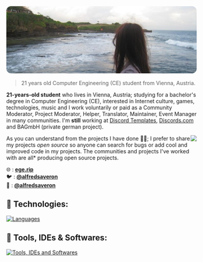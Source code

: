 <img src="https://github.com/alfredsaveron/alfredsaveron/blob/main/img/alf-readme-image.png" alt="readme-image" width="1000"/>

> 21 years old Computer Engineering (CE) student from Vienna, Austria.

**21-years-old student** who lives in Vienna, Austria; studying for a bachelor's degree in Computer Engineering (CE), interested in Internet culture, games, technologies, music and I work voluntarily or paid as a Community Moderator, Project Moderator, Helper, Translator, Maintainer, Event Manager in many communities. I'm **still** working at [Discord Templates](https://discords.com/templates), [Discords.com](https://discords.com) and BAGmbH (private german project).

<img align="right" src="https://lanyard-profile-readme.vercel.app/api/408005465423872001?theme=dark&bg=21262d&animated=true&hideDiscrim=true&borderRadius=15px&idleMessage=Sleeping%20or%20something%20else...">

As you can understand from the projects I have done 👨‍💻; I prefer to share my projects *open source* so anyone can search for bugs or add cool and improved code in my projects. The communities and projects I've worked with are all* producing open source projects.

🌐 : [**ege.rip**](https://ege.rip) \
🐦 : [**@alfredsaveron**](https://twitter.com/alfredsaveron) \
📧 : [**@alfredsaveron**](https://discordapp.com/users/408005465423872001) 

## 🧬 Technologies:

[![Languages](https://skillicons.dev/icons?i=ts,js,py,lua,html,css,cs)](https://skillicons.dev)


## 🔧 Tools, IDEs & Softwares:

[![Tools, IDEs and Softwares](https://skillicons.dev/icons?i=discord,cloudflare,gcp,vscode,stackoverflow,visualstudio,codepen)](https://skillicons.dev)
